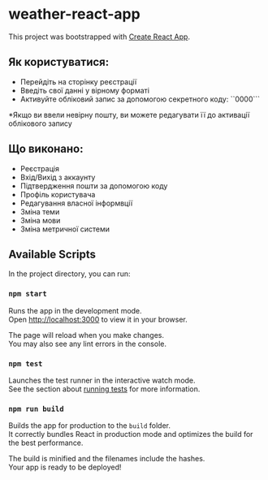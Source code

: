 # weather-react-app
 This project was bootstrapped with [Create React App](https://github.com/facebook/create-react-app).
 
 
##  Як користуватися:
- Перейдіть на сторінку реєстрації
- Введіть свої данні у вірному форматі
- Активуйте обліковий запис за допомогою секретного коду: ``0000```
    
 *Якщо ви ввели невірну пошту, ви можете редагувати її до активації облікового запису




## Що виконано:
- Реєстрація
- Вхід/Вихід з аккаунту 
- Підтвердження пошти за допомогою коду
- Профіль користувача
- Редагування власної інформвції
- Зміна теми
- Зміна мови
- Зміна метричної системи





## Available Scripts

In the project directory, you can run:

### `npm start`

Runs the app in the development mode.\
Open [http://localhost:3000](http://localhost:3000) to view it in your browser.

The page will reload when you make changes.\
You may also see any lint errors in the console.

### `npm test`

Launches the test runner in the interactive watch mode.\
See the section about [running tests](https://facebook.github.io/create-react-app/docs/running-tests) for more information.

### `npm run build`

Builds the app for production to the `build` folder.\
It correctly bundles React in production mode and optimizes the build for the best performance.

The build is minified and the filenames include the hashes.\
Your app is ready to be deployed!
